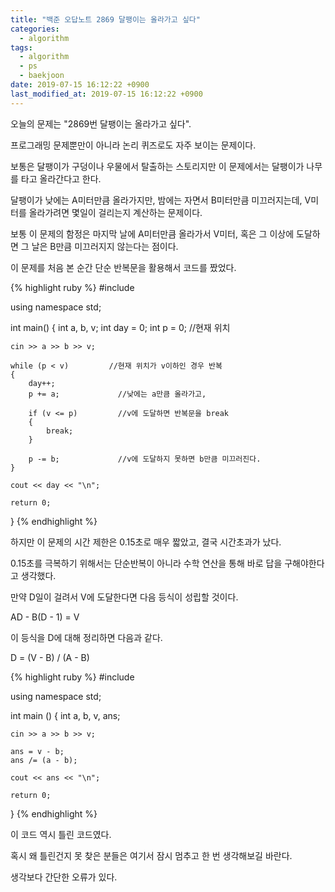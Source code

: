 ```yaml
---
title: "백준 오답노트 2869 달팽이는 올라가고 싶다"
categories:
  - algorithm
tags:
  - algorithm
  - ps
  - baekjoon
date: 2019-07-15 16:12:22 +0900
last_modified_at: 2019-07-15 16:12:22 +0900
---
```

오늘의 문제는 "2869번 달팽이는 올라가고 싶다".

프로그래밍 문제뿐만이 아니라 논리 퀴즈로도 자주 보이는 문제이다.

보통은 달팽이가 구덩이나 우물에서 탈출하는 스토리지만 이 문제에서는 달팽이가 나무를 타고 올라간다고 한다.

달팽이가 낮에는 A미터만큼 올라가지만, 밤에는 자면서 B미터만큼 미끄러지는데, V미터를 올라가려면 몇일이 걸리는지 계산하는 문제이다.

보통 이 문제의 함정은 마지막 날에 A미터만큼 올라가서 V미터, 혹은 그 이상에 도달하면 그 날은 B만큼 미끄러지지 않는다는 점이다.

이 문제를 처음 본 순간 단순 반복문을 활용해서 코드를 짰었다.

{% highlight ruby %}
#include <iostream>

using namespace std;

int main()
{
  int a, b, v;
	int day = 0;
	int p = 0;            //현재 위치

	cin >> a >> b >> v;

	while (p < v)         //현재 위치가 v이하인 경우 반복
	{
		day++;
		p += a;             //낮에는 a만큼 올라가고,

		if (v <= p)         //v에 도달하면 반복문을 break
		{
			break;
		}

		p -= b;             //v에 도달하지 못하면 b만큼 미끄러진다.
	}

	cout << day << "\n";

	return 0;
}
{% endhighlight %}

하지만 이 문제의 시간 제한은 0.15초로 매우 짧았고, 결국 시간초과가 났다.

0.15초를 극복하기 위해서는 단순반복이 아니라 수학 연산을 통해 바로 답을 구해야한다고 생각했다.

만약 D일이 걸려서 V에 도달한다면 다음 등식이 성립할 것이다.

AD - B(D - 1) = V

이 등식을 D에 대해 정리하면 다음과 같다.

D = (V - B) / (A - B)

{% highlight ruby %}
#include <iostream>

using namespace std;

int main ()
{
    int a, b, v, ans;
    
    cin >> a >> b >> v;
    
    ans = v - b;
    ans /= (a - b);
    
    cout << ans << "\n";
    
    return 0;
}
{% endhighlight %}

이 코드 역시 틀린 코드였다.

혹시 왜 틀린건지 못 찾은 분들은 여기서 잠시 멈추고 한 번 생각해보길 바란다.

생각보다 간단한 오류가 있다.
